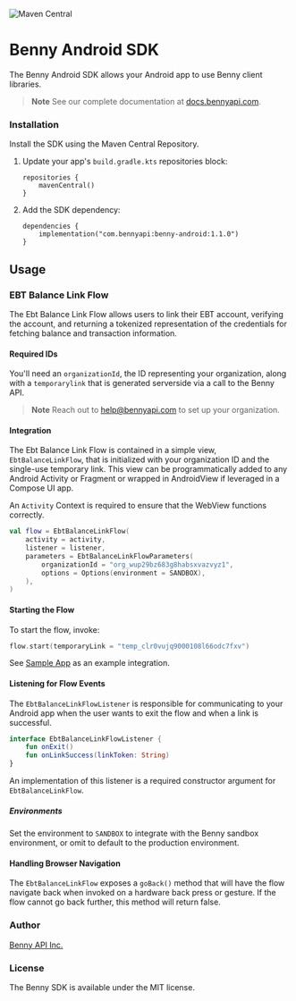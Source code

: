 ![Maven Central](https://img.shields.io/maven-central/v/com.bennyapi/android)

# Benny Android SDK

The Benny Android SDK allows your Android app to use Benny client libraries.

> **Note**
> See our complete documentation at [docs.bennyapi.com](https://docs.bennyapi.com).

### Installation

Install the SDK using the Maven Central Repository.

1. Update your app's `build.gradle.kts` repositories block:

    ```Gradle
    repositories {
        mavenCentral()
    }
    ```
2. Add the SDK dependency:

    ```Gradle
    dependencies {
        implementation("com.bennyapi:benny-android:1.1.0")
    }
    ```

## Usage

### EBT Balance Link Flow

The Ebt Balance Link Flow allows users to link their EBT account, verifying the account, and
returning a tokenized representation of the credentials for fetching balance and transaction
information.

#### Required IDs

You'll need an `organizationId`, the ID representing your organization, along with
a `temporarylink` that is generated serverside via a call to the Benny API.

> **Note**
> Reach out to [help@bennyapi.com](help@bennyapi.com) to set up your organization.

#### Integration

The Ebt Balance Link Flow is contained in a simple view, `EbtBalanceLinkFlow`, that
is initialized with your organization ID and the single-use temporary link.
This view can be programmatically added to any Android Activity or Fragment or
wrapped in AndroidView if leveraged in a Compose UI app.

An `Activity` Context is required to ensure that the WebView functions correctly.

```Kotlin
val flow = EbtBalanceLinkFlow(
    activity = activity,
    listener = listener,
    parameters = EbtBalanceLinkFlowParameters(
        organizationId = "org_wup29bz683g8habsxvazvyz1",
        options = Options(environment = SANDBOX),
    ),
)
```

#### Starting the Flow

To start the flow, invoke:

```Kotlin
flow.start(temporaryLink = "temp_clr0vujq9000108l66odc7fxv")
```

See [Sample App](sample-app) as an example integration.

#### Listening for Flow Events

The `EbtBalanceLinkFlowListener` is responsible for communicating to your Android app when the
user wants to exit the flow and when a link is successful.

```Kotlin
interface EbtBalanceLinkFlowListener {
    fun onExit()
    fun onLinkSuccess(linkToken: String)
}
```

An implementation of this listener is a required constructor argument for `EbtBalanceLinkFlow`.

##### Environments
Set the environment to `SANDBOX` to integrate with the Benny sandbox environment,
or omit to default to the production environment.

#### Handling Browser Navigation

The `EbtBalanceLinkFlow` exposes a `goBack()` method that will have the flow navigate back when
invoked
on a hardware back press or gesture.
If the flow cannot go back further, this method will return false.

### Author

[Benny API Inc.](https://bennyapi.com)

### License

The Benny SDK is available under the MIT license.

